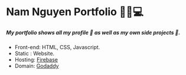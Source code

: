 # Nam Nguyen Portfolio 🎉✨💻

##### My portfolio shows all my profile 🧑 as well as my own side projects 📝.
- Front-end: HTML, CSS, Javascript.
- Static : Website.
- Hosting: [Firebase](https://firebase.google.com/)
- Domain: [Godaddy](https://au.godaddy.com/domains)
